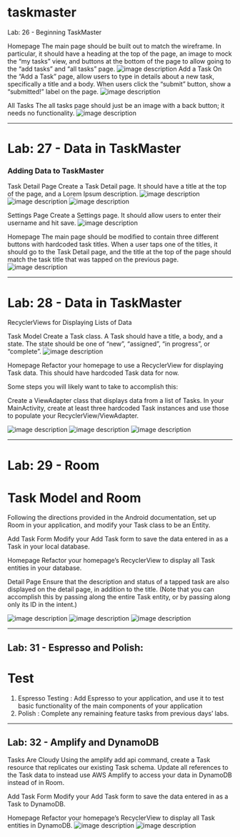 # taskmaster
Lab: 26 - Beginning TaskMaster


Homepage
The main page should be built out to match the wireframe.
In particular, it should have a heading at the top of the page,
an image to mock the “my tasks” view,
 and buttons at the bottom of the page to allow going to the “add tasks” and “all tasks” page.
![image description](screenshots/img1.png)
Add a Task
On the “Add a Task” page,
allow users to type in details about a new task, specifically a title and a body.
 When users click the “submit” button, show a “submitted!” label on the page.
![image description](screenshots/img3.png)

All Tasks
The all tasks page should just be an image with a back button; it needs no functionality.
![image description](screenshots/img2.png)

****************************************************************************************************
# Lab: 27 - Data in TaskMaster
### Adding Data to TaskMaster

Task Detail Page
Create a Task Detail page. It should have a title at the top of the page, and a Lorem Ipsum description.
![image description](screenshots/img5.png)
![image description](screenshots/img6.png)
![image description](screenshots/img7.png)



Settings Page
Create a Settings page. It should allow users to enter their username and hit save.
![image description](screenshots/img8.png)


Homepage
The main page should be modified to contain three different buttons with hardcoded task titles.
 When a user taps one of the titles, it should go to the Task Detail page, and the title at the top of the page should match the task title that was tapped on the previous page.
![image description](screenshots/img4.png)
****************************************************************************************************
# Lab: 28 - Data in TaskMaster

RecyclerViews for Displaying Lists of Data

Task Model
Create a Task class. A Task should have a title, a body, and a state. The state should be one of “new”, “assigned”, “in progress”, or “complete”.
![image description](screenshots/lab28a.png)


Homepage
Refactor your homepage to use a RecyclerView for displaying Task data. This should have hardcoded Task data for now.



Some steps you will likely want to take to accomplish this:

Create a ViewAdapter class that displays data from a list of Tasks.
In your MainActivity, create at least three hardcoded Task instances and use those to populate your RecyclerView/ViewAdapter.

![image description](screenshots/lab28b.png)
![image description](screenshots/lab28c.png)
![image description](screenshots/lab28d.png)

*****************************************************************************************************
# Lab: 29 - Room

# Task Model and Room

Following the directions provided in the Android documentation, set up Room in your application, and modify your Task class to be an Entity.

Add Task Form
Modify your Add Task form to save the data entered in as a Task in your local database.

Homepage
Refactor your homepage’s RecyclerView to display all Task entities in your database.

Detail Page
Ensure that the description and status of a tapped task are also displayed on the detail page,
 in addition to the title. (Note that you can accomplish this by passing along the entire Task entity,
or by passing along only its ID in the intent.)

![image description](screenshots/lab29a.png)
![image description](screenshots/lab29b.png)
![image description](screenshots/lab29c.png)
****************************************************************************************
## Lab: 31 - Espresso and Polish:
# Test
1. Espresso Testing : Add Espresso to your application, and use it to test basic functionality of the main components of your application
2. Polish : Complete any remaining feature tasks from previous days’ labs.

**********************************************************************************************
## Lab: 32 - Amplify and DynamoDB
Tasks Are Cloudy
Using the amplify add api command, create a Task resource that replicates our existing Task schema. Update all references to the Task data to instead use AWS Amplify to access your data in DynamoDB instead of in Room.

Add Task Form
Modify your Add Task form to save the data entered in as a Task to DynamoDB.

Homepage
Refactor your homepage’s RecyclerView to display all Task entities in DynamoDB.
![image description](screenshots/lab32.png)
![image description](screenshots/lab32b.png)
